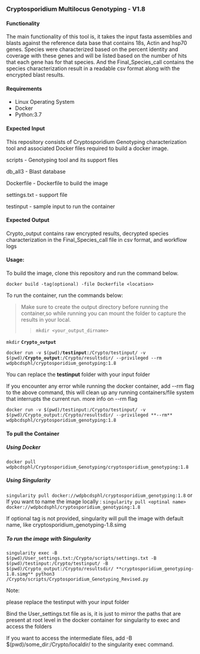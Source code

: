 ### Cryptosporidium Multilocus Genotyping - V1.8
#### Functionality

The main functionality of this tool is, it takes the input fasta assemblies and blasts against the reference data base that contains 18s, Actin and hsp70 genes. Species were characterized based on the percent identity and coverage with these genes and will be listed based on the number of hits that each gene has for that species. And the Final_Species_call contains the species characterization result in a readable csv format along with the encrypted blast results.

#### Requirements

- Linux Operating System
- Docker
- Python:3.7

#### Expected Input
This repository consists of Cryptosporidium Genotyping characterization tool and associated Docker files required to build a docker image.

 scripts - Genotyping tool and its support files
 
 db_all3 - Blast database
 
 Dockerfile - Dockerfile to build the image
 
 settings.txt - support file
 
 testinput - sample input to run the container
 

#### Expected Output
Crypto_output contains raw encrypted results, decrypted species characterization in the Final_Species_call file in csv format, and workflow logs  

 
#### Usage:

To build the image, clone this repository and run the command below.

`docker build -tag(optional) -file Dockerfile <location>`

To run the container, run the commands below:
 
> Make sure to create the output directory before running the container,so while running you can mount the folder to capture the results in your local.
>
>> `mkdir <your_output_dirname>`

`mkdir` **`Crypto_output`**

`docker run -v $(pwd)/`**`testinput`**`:/Crypto/testinput/ -v $(pwd)/`**`Crypto_output`**`:/Crypto/resultsdir/ --privileged --rm wdpbcdsphl/cryptosporidium_genotyping:1.8`

You can replace the **testinput** folder with your input folder

If you encounter any error while running the docker container, add --rm flag to the above command, this will clean up any running containers/file system that interrupts the current run. more info on --rm flag

`docker run -v $(pwd)/testinput:/Crypto/testinput/ -v $(pwd)/Crypto_output:/Crypto/resultsdir/ --privileged **--rm** wdpbcdsphl/cryptosporidium_genotyping:1.8`

#### To pull the Container 

##### Using Docker

`docker pull wdpbcdsphl/Cryptosporidium_Genotyping/cryptosporidium_genotyping:1.8`

##### Using Singularity

`singularity pull docker://wdpbcdsphl/cryptosporidium_genotyping:1.8` 
or
If you want to name the image locally : `singularity pull <optinal name> docker://wdpbcdsphl/cryptosporidium_genotyping:1.8`

If optional tag is not provided, singularity will pull the image with default name, like cryptosporidium_genotyping-1.8.simg

##### To run the image with Singularity

`singularity exec -B $(pwd)/User_settings.txt:/Crypto/scripts/settings.txt -B $(pwd)/testinput:/Crypto/testinput/ -B $(pwd)/Crypto_output:/Crypto/resultsdir/ **cryptosporidium_genotyping-1.8.simg** python3 /Crypto/scripts/Cryptosporidium_Genotyping_Revised.py`

Note:

please replace the testinput with your input folder

Bind the User_settings.txt file as is, it is just to mirror the paths that are present at root level in the docker container for singularity to exec and access the folders

If you want to access the intermediate files, add -B $(pwd)/some_dir:/Crypto/localdir/ to the singularity exec command.
